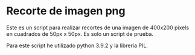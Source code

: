 # Recorte de imagen png
Este es un script para realizar recortes de una imagen de 400x200 pixels en cuadrados de 50px x 50px.
Es solo un script de prueba.

Para este script he utilizado python 3.9.2 y la libreria
PIL.